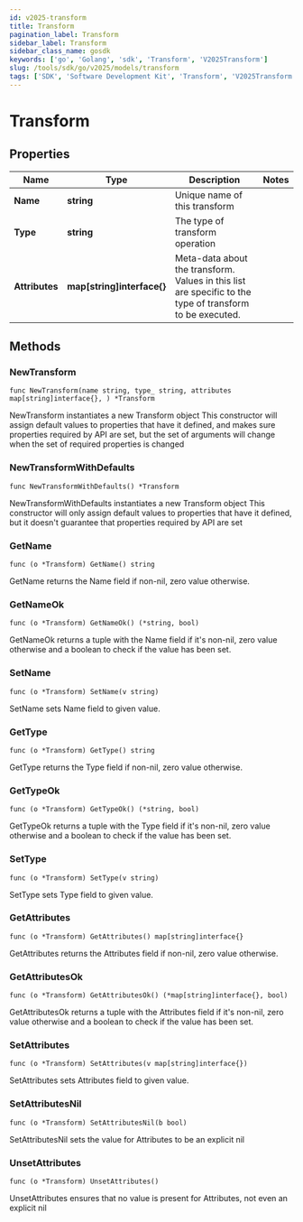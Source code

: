 ```yaml
---
id: v2025-transform
title: Transform
pagination_label: Transform
sidebar_label: Transform
sidebar_class_name: gosdk
keywords: ['go', 'Golang', 'sdk', 'Transform', 'V2025Transform']
slug: /tools/sdk/go/v2025/models/transform
tags: ['SDK', 'Software Development Kit', 'Transform', 'V2025Transform']
---
```


# Transform

## Properties

| Name | Type | Description | Notes |
| --- | --- | --- | --- |
| **Name** | **string** | Unique name of this transform |
| **Type** | **string** | The type of transform operation |
| **Attributes** | **map[string]interface{}** | Meta-data about the transform. Values in this list are specific to the type of transform to be executed. |

## Methods

### NewTransform

`func NewTransform(name string, type_ string, attributes map[string]interface{}, ) *Transform`

NewTransform instantiates a new Transform object This constructor will assign default values to properties that have it defined, and makes sure properties required by API are set, but the set of arguments will change when the set of required properties is changed

### NewTransformWithDefaults

`func NewTransformWithDefaults() *Transform`

NewTransformWithDefaults instantiates a new Transform object This constructor will only assign default values to properties that have it defined, but it doesn't guarantee that properties required by API are set

### GetName

`func (o *Transform) GetName() string`

GetName returns the Name field if non-nil, zero value otherwise.

### GetNameOk

`func (o *Transform) GetNameOk() (*string, bool)`

GetNameOk returns a tuple with the Name field if it's non-nil, zero value otherwise and a boolean to check if the value has been set.

### SetName

`func (o *Transform) SetName(v string)`

SetName sets Name field to given value.

### GetType

`func (o *Transform) GetType() string`

GetType returns the Type field if non-nil, zero value otherwise.

### GetTypeOk

`func (o *Transform) GetTypeOk() (*string, bool)`

GetTypeOk returns a tuple with the Type field if it's non-nil, zero value otherwise and a boolean to check if the value has been set.

### SetType

`func (o *Transform) SetType(v string)`

SetType sets Type field to given value.

### GetAttributes

`func (o *Transform) GetAttributes() map[string]interface{}`

GetAttributes returns the Attributes field if non-nil, zero value otherwise.

### GetAttributesOk

`func (o *Transform) GetAttributesOk() (*map[string]interface{}, bool)`

GetAttributesOk returns a tuple with the Attributes field if it's non-nil, zero value otherwise and a boolean to check if the value has been set.

### SetAttributes

`func (o *Transform) SetAttributes(v map[string]interface{})`

SetAttributes sets Attributes field to given value.

### SetAttributesNil

`func (o *Transform) SetAttributesNil(b bool)`

SetAttributesNil sets the value for Attributes to be an explicit nil

### UnsetAttributes

`func (o *Transform) UnsetAttributes()`

UnsetAttributes ensures that no value is present for Attributes, not even an explicit nil
